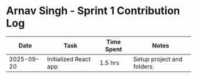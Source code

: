 # Arnav Singh - Sprint 1 Contribution Log

| Date       | Task             | Time Spent | Notes |
|------------|------------------|------------|-------|
| 2025-09-20 | Initialized React app | 1.5 hrs    | Setup project and folders |
